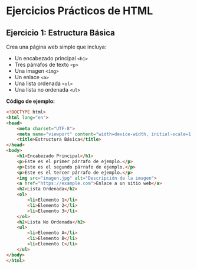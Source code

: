 # Ejercicios Prácticos de HTML

## Ejercicio 1: Estructura Básica
Crea una página web simple que incluya:

- Un encabezado principal `<h1>`
- Tres párrafos de texto `<p>`
- Una imagen `<img>`
- Un enlace `<a>`
- Una lista ordenada `<ol>`
- Una lista no ordenada `<ul>`

**Código de ejemplo:**

```html
<!DOCTYPE html>
<html lang="en">
<head>
    <meta charset="UTF-8">
    <meta name="viewport" content="width=device-width, initial-scale=1.0">
    <title>Estructura Básica</title>
</head>
<body>
    <h1>Encabezado Principal</h1>
    <p>Este es el primer párrafo de ejemplo.</p>
    <p>Este es el segundo párrafo de ejemplo.</p>
    <p>Este es el tercer párrafo de ejemplo.</p>
    <img src="imagen.jpg" alt="Descripción de la imagen">
    <a href="https://example.com">Enlace a un sitio web</a>
    <h2>Lista Ordenada</h2>
    <ol>
        <li>Elemento 1</li>
        <li>Elemento 2</li>
        <li>Elemento 3</li>
    </ol>
    <h2>Lista No Ordenada</h2>
    <ul>
        <li>Elemento A</li>
        <li>Elemento B</li>
        <li>Elemento C</li>
    </ul>
</body>
</html>
